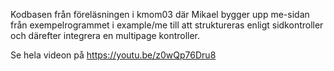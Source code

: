 Kodbasen från föreläsningen i kmom03 där Mikael bygger upp me-sidan från exempelrogrammet i example/me till att struktureras enligt sidkontroller och därefter integrera en multipage kontroller.

Se hela videon på https://youtu.be/z0wQp76Dru8

